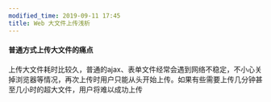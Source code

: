 ```yaml
---
modified_time: 2019-09-11 17:45
title: Web 大文件上传浅析
---
```


#### 普通方式上传大文件的痛点

上传大文件耗时比较久，普通的ajax、表单文件经常会遇到网络不稳定，不小心关掉浏览器等情况，再次上传时用户只能从头开始上传。如果有些需要上传几分钟甚至几小时的超大文件，用户将难以成功上传